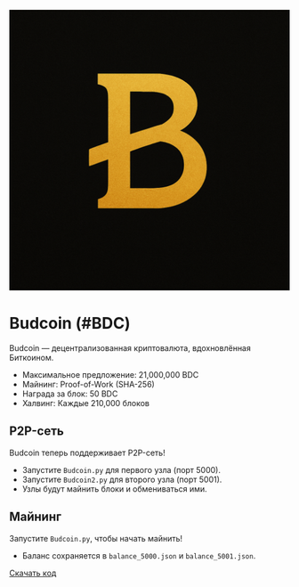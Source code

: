 ![Budcoin Logo](images/budcoin-logo.png)

# Budcoin (#BDC)
Budcoin — децентрализованная криптовалюта, вдохновлённая Биткоином.  
- Максимальное предложение: 21,000,000 BDC  
- Майнинг: Proof-of-Work (SHA-256)  
- Награда за блок: 50 BDC  
- Халвинг: Каждые 210,000 блоков  

## P2P-сеть
Budcoin теперь поддерживает P2P-сеть!  
- Запустите `Budcoin.py` для первого узла (порт 5000).  
- Запустите `Budcoin2.py` для второго узла (порт 5001).  
- Узлы будут майнить блоки и обмениваться ими.  

## Майнинг
Запустите `Budcoin.py`, чтобы начать майнить!  
- Баланс сохраняется в `balance_5000.json` и `balance_5001.json`.  

[Скачать код](https://github.com/Buddhacoin/Budcoin)  